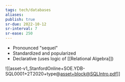 ```yaml
---
tags: tech/databases
aliases:
publish: true
sr-due: 2022-10-12
sr-interval: 7
sr-ease: 250
---
```


- Pronounced "sequel"
- Standardized and popularized
- Declarative (uses logic of [[Relational Algebra]])


![[asset-v1_StanfordOnline+SOE.YDB-SQL0001+2T2020+type@asset+block@SQLIntro.pdf]]